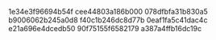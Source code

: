 1e34e3f96694b54f
cee44803a186b000
078dfbfa31b830a5
b9006062b245a0d8
f40c1b246dc8d77b
0eaf1fa5c41dac4c
e21a696e4dcedb50
90f75155f6582179
a387a4ffb16dc19c
